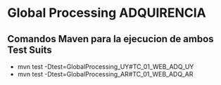 # Global Processing ADQUIRENCIA

## Comandos Maven para la ejecucion de ambos Test Suits


* mvn test -Dtest=GlobalProcessing_UY#TC_01_WEB_ADQ_UY
* mvn test -Dtest=GlobalProcessing_AR#TC_01_WEB_ADQ_AR






